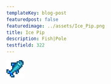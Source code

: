```yaml
---
templateKey: blog-post
featuredpost: false
featuredimage: ../assets/Ice_Pip.png
title: Ice Pip
description: Fish|Pole
testfield: 322
---
```

![Ice Pip](../assets/Ice_Pip.png)